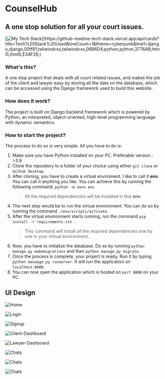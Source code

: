 # CounselHub

## A one stop solution for all your court issues.

[![My Tech Stack](https://github-readme-tech-stack.vercel.app/api/cards?title=Tech%20Stack%20Used&lineCount=1&theme=cyberpunk&line1=django,django,00ff91;tailwindcss,tailwindcss,06B6D4;python,python,3776AB;html5,html5,E34F26;)](https://github-readme-tech-stack.vercel.app/api/cards?title=Tech%20Stack%20Used&lineCount=1&theme=cyberpunk&line1=django,django,00ff91;tailwindcss,tailwindcss,06B6D4;python,python,3776AB;html5,html5,E34F26;)

### What's this?

A one stop project that deals with all court related issues, and makes the job of the client and lawyer easy by storing all the data on the database, which can be accessed using the Django framework used to build this website.

### How does it work?

The project is built on Django backend framework which is powered by Python, an interpreted, object-oriented, high-level programming language with dynamic semantics.

### How to start the project?

The process to do so is very simple. All you have to do is:

1. Make sure you have Python installed on your PC. Preferable version : >3.9
2. Clone the repository to a folder of your choice using either `git clone` or `Github Desktop`.
3. After cloning, you have to create a virtual enviroment. I like to call it **env**. You can call it anything you like. You can achieve this by running the following command: `python -m venv env`
   > All the required dependencies will be installed in this **env**.
4. The next step would be to run the virtual environment. You can do so by running the command `./env/scripts/activate`.
5. After the virtual environment starts running, run the command `pip install -r requirements.txt `.
   > This command will install all the required dependencies one by one in your virtual environment.
6. Now, you have to initialize the database. Do so by running `python manage.py makemigrations` and then `python manage.py migrate`.
7. Once the process is complete, your project is ready. Run it by typing `python manaage.py runserver`. It will run the application on `localhost:8000`.
8. You can now open the application which is hosted on `port 8000` on your PC.

## UI Design

![Home](/gitassets/home.png)

![Login](/gitassets/login.png)

![Signup](/gitassets/signup.png)

![Client-Dashboard](/gitassets/client-dashboard.png)

![Lawyer-Dashboard](/gitassets/lawyer-dashboard.png)

![Chats](/gitassets/lawyer-profile.png)

![Chats](/gitassets/lawyer-calender.png)

![Chats](/gitassets/chats.png)
